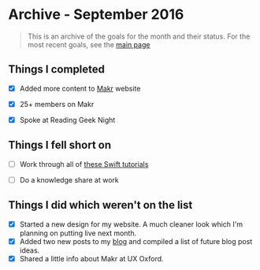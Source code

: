 # Archive - September 2016

> This is an archive of the goals for the month and their status. For the most recent goals, see the [main page](../README.md)



## Things I completed

- [x] Added more content to [Makr](http://makr.tv) website
- [x] 25+ members on Makr
- [x] Spoke at Reading Geek Night




## Things I fell short on

- [ ] Work through all of [these Swift tutorials](http://samvlu.com/tutorials.html)
- [ ] Do a knowledge share at work




## Things I did which weren't on the list

- [x] Started a new design for my website. A much cleaner look which I'm planning on putting live next month.
- [x] Added two new posts to my [blog](http://www.ajaykarwal.com/journal/) and compiled a list of future blog post ideas.
- [x] Shared a little info about Makr at UX Oxford.